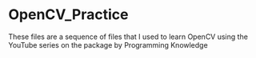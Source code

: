 # OpenCV_Practice
These files are a sequence of files that I used to learn OpenCV using the YouTube series on the package by Programming Knowledge
